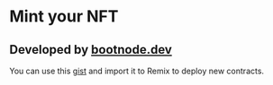# Mint your NFT

## Developed by [bootnode.dev](https://bootnode.dev)

You can use this [gist](https://gist.github.com/nicosampler/fc5cd33884a0607e6628149b609cdead) and import it to Remix to deploy new contracts.
